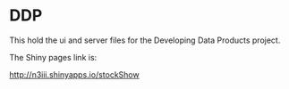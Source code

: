 # DDP

This hold the ui and server files for the Developing Data Products project.

The Shiny pages link is:

http://n3iii.shinyapps.io/stockShow
